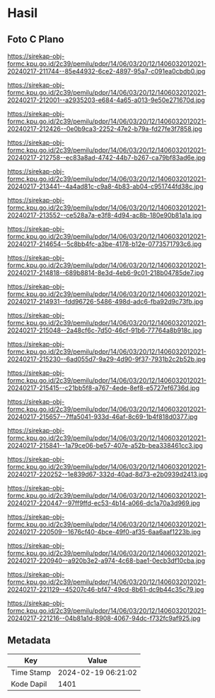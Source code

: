 # Hasil

## Foto C Plano

https://sirekap-obj-formc.kpu.go.id/2c39/pemilu/pdpr/14/06/03/20/12/1406032012021-20240217-211744--85e44932-6ce2-4897-95a7-c091ea0cbdb0.jpg

https://sirekap-obj-formc.kpu.go.id/2c39/pemilu/pdpr/14/06/03/20/12/1406032012021-20240217-212001--a2935203-e684-4a65-a013-9e50e271670d.jpg

https://sirekap-obj-formc.kpu.go.id/2c39/pemilu/pdpr/14/06/03/20/12/1406032012021-20240217-212426--0e0b9ca3-2252-47e2-b79a-fd27fe3f7858.jpg

https://sirekap-obj-formc.kpu.go.id/2c39/pemilu/pdpr/14/06/03/20/12/1406032012021-20240217-212758--ec83a8ad-4742-44b7-b267-ca79bf83ad6e.jpg

https://sirekap-obj-formc.kpu.go.id/2c39/pemilu/pdpr/14/06/03/20/12/1406032012021-20240217-213441--4a4ad81c-c9a8-4b83-ab04-c951744fd38c.jpg

https://sirekap-obj-formc.kpu.go.id/2c39/pemilu/pdpr/14/06/03/20/12/1406032012021-20240217-213552--ce528a7a-e3f8-4d94-ac8b-180e90b81a1a.jpg

https://sirekap-obj-formc.kpu.go.id/2c39/pemilu/pdpr/14/06/03/20/12/1406032012021-20240217-214654--5c8bb4fc-a3be-4178-b12e-0773571793c6.jpg

https://sirekap-obj-formc.kpu.go.id/2c39/pemilu/pdpr/14/06/03/20/12/1406032012021-20240217-214818--689b8814-8e3d-4eb6-9c01-218b04785de7.jpg

https://sirekap-obj-formc.kpu.go.id/2c39/pemilu/pdpr/14/06/03/20/12/1406032012021-20240217-214931--fdd96726-5486-498d-adc6-fba92d9c73fb.jpg

https://sirekap-obj-formc.kpu.go.id/2c39/pemilu/pdpr/14/06/03/20/12/1406032012021-20240217-215048--2a48cf6c-7d50-46cf-91b6-77764a8b918c.jpg

https://sirekap-obj-formc.kpu.go.id/2c39/pemilu/pdpr/14/06/03/20/12/1406032012021-20240217-215230--6ad055d7-9a29-4d90-9f37-7931b2c2b52b.jpg

https://sirekap-obj-formc.kpu.go.id/2c39/pemilu/pdpr/14/06/03/20/12/1406032012021-20240217-215415--c21bb5f8-a767-4ede-8ef8-e5727ef6736d.jpg

https://sirekap-obj-formc.kpu.go.id/2c39/pemilu/pdpr/14/06/03/20/12/1406032012021-20240217-215657--7ffa5041-933d-46af-8c69-1b4f818d0377.jpg

https://sirekap-obj-formc.kpu.go.id/2c39/pemilu/pdpr/14/06/03/20/12/1406032012021-20240217-215841--1a79ce06-be57-407e-a52b-bea338461cc3.jpg

https://sirekap-obj-formc.kpu.go.id/2c39/pemilu/pdpr/14/06/03/20/12/1406032012021-20240217-220252--1e839d67-332d-40ad-8d73-e2b0939d2413.jpg

https://sirekap-obj-formc.kpu.go.id/2c39/pemilu/pdpr/14/06/03/20/12/1406032012021-20240217-220447--97ff9ffd-ec53-4b14-a066-dc1a70a3d969.jpg

https://sirekap-obj-formc.kpu.go.id/2c39/pemilu/pdpr/14/06/03/20/12/1406032012021-20240217-220509--1676cf40-4bce-49f0-af35-6aa6aaf1223b.jpg

https://sirekap-obj-formc.kpu.go.id/2c39/pemilu/pdpr/14/06/03/20/12/1406032012021-20240217-220940--a920b3e2-a974-4c68-bae1-0ecb3df10cba.jpg

https://sirekap-obj-formc.kpu.go.id/2c39/pemilu/pdpr/14/06/03/20/12/1406032012021-20240217-221129--45207c46-bf47-49cd-8b61-dc9b44c35c79.jpg

https://sirekap-obj-formc.kpu.go.id/2c39/pemilu/pdpr/14/06/03/20/12/1406032012021-20240217-221216--04b81a1d-8908-4067-94dc-f732fc9af925.jpg


## Metadata

| Key        | Value               |
| ---------- | ------------------- |
| Time Stamp | 2024-02-19 06:21:02 |
| Kode Dapil | 1401                |



